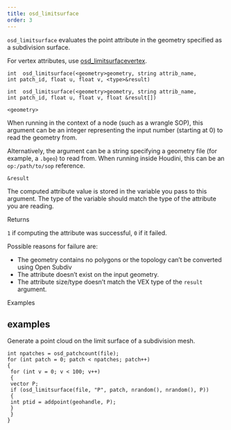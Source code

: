 ```yaml
---
title: osd_limitsurface
order: 3
---
```

`osd_limitsurface` evaluates the point attribute in the geometry specified as a
subdivision surface.

For vertex attributes, use [osd_limitsurfacevertex](/en/houdini-vex/subdivision-surfaces/osd_limitsurfacevertex "Evaluates a vertex attribute at the subdivision limit surface using Open Subdiv.").

`int  osd_limitsurface(<geometry>geometry, string attrib_name, int patch_id, float u, float v, <type>&result)`

`int  osd_limitsurface(<geometry>geometry, string attrib_name, int patch_id, float u, float v, float &result[])`

`<geometry>`

When running in the context of a node (such as a wrangle SOP), this argument can be an integer representing the input number (starting at 0) to read the geometry from.

Alternatively, the argument can be a string specifying a geometry file (for example, a `.bgeo`) to read from. When running inside Houdini, this can be an `op:/path/to/sop` reference.

`&result`

The computed attribute value is stored in the variable you pass to this argument.
The type of the variable should match the type of the attribute you are reading.

Returns

`1` if computing the attribute was successful, `0` if it failed.

Possible reasons for failure are:

- The geometry contains no polygons or the topology can’t be converted using Open Subdiv
- The attribute doesn’t exist on the input geometry.
- The attribute size/type doesn’t match the VEX type of the `result` argument.

Examples

## examples

Generate a point cloud on the limit surface of a subdivision mesh.

```vex
int npatches = osd_patchcount(file);
for (int patch = 0; patch < npatches; patch++)
{
 for (int v = 0; v < 100; v++)
 {
 vector P;
 if (osd_limitsurface(file, "P", patch, nrandom(), nrandom(), P))
 {
 int ptid = addpoint(geohandle, P);
 }
 }
}

```
